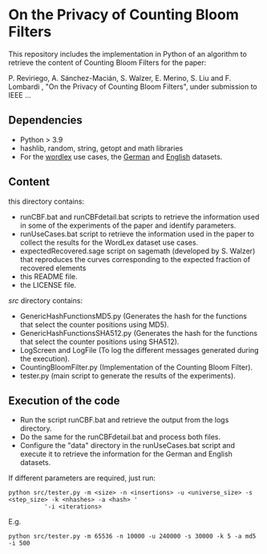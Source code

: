 # On the Privacy of Counting Bloom Filters

This repository includes the implementation in Python of an algorithm to retrieve the content of Counting Bloom Filters 
for the paper:

P. Reviriego, A. Sánchez-Macián, S. Walzer, E. Merino, S. Liu and F. Lombardi , "On the Privacy of Counting Bloom Filters", 
under submission to IEEE ...

## Dependencies
- Python > 3.9
- hashlib, random, string, getopt and math libraries
- For the [wordlex](http://www.lexique.org/?page_id=250) use cases, the [German](http://worldlex.lexique.org/files/De.Freq.2.rar) and [English](http://worldlex.lexique.org/files/Eng_US.Freq.2.rar) datasets.

## Content

this directory contains:

- runCBF.bat and runCBFdetail.bat scripts to retrieve the information used in some of the experiments of the paper and identify parameters.
- runUseCases.bat script to retrieve the information used in the paper to collect the results for the WordLex dataset use cases.
- expectedRecovered.sage script on sagemath (developed by S. Walzer) that reproduces the curves corresponding to the expected fraction of recovered elements
- this README file.
- the LICENSE file.

*src* directory contains:
- GenericHashFunctionsMD5.py (Generates the hash for the functions that select the counter positions using MD5).
- GenericHashFunctionsSHA512.py (Generates the hash for the functions that select the counter positions using SHA512).
- LogScreen and LogFile (To log the different messages generated during the execution).
- CountingBloomFilter.py (Implementation of the Counting Bloom Filter).
- tester.py (main script to generate the results of the experiments).

## Execution of the code

- Run the script runCBF.bat and retrieve the output from the logs directory.
- Do the same for the runCBFdetail.bat and process both files.
- Configure the "data" directory in the runUseCases.bat script and execute it to retrieve the information for the German and English datasets.

If different parameters are required, just run:

    python src/tester.py -m <size> -n <insertions> -u <universe_size> -s <step_size> -k <nhashes> -a <hash> '
              '-i <iterations>

E.g.

    python src/tester.py -m 65536 -n 10000 -u 240000 -s 30000 -k 5 -a md5 -i 500
